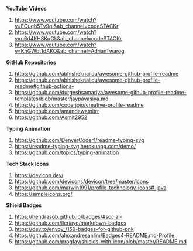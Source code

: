 **YouTube Videos**
1. https://www.youtube.com/watch?v=ECuqb5Tv9qI&ab_channel=codeSTACKr
2. https://www.youtube.com/watch?v=n6d4KHSKqGk&ab_channel=codeSTACKr
3. https://www.youtube.com/watch?v=KhGWbt1dAKQ&ab_channel=AdrianTwarog

**GitHub Repositories**
1. https://github.com/abhisheknaiidu/awesome-github-profile-readme
2. https://github.com/abhisheknaiidu/awesome-github-profile-readme#github-actions-
3. https://github.com/durgeshsamariya/awesome-github-profile-readme-templates/blob/master/jaypavasiya.md
4. https://github.com/coderjojo/creative-profile-readme
5. https://github.com/amandewatnitrr
6. https://github.com/Asmit2952

**Typing Animation**
1. https://github.com/DenverCoder1/readme-typing-svg
2. https://readme-typing-svg.herokuapp.com/demo/
3. https://github.com/topics/typing-animation

**Tech Stack Icons**
1. https://devicon.dev/
2. https://github.com/devicons/devicon/tree/master/icons
3. https://github.com/marwin1991/profile-technology-icons#-java
4. https://simpleicons.org/

**Shield Badges**
1. https://hendrasob.github.io/badges/#social-
2. https://github.com/Ileriayo/markdown-badges
3. https://dev.to/envoy_/150-badges-for-github-pnk
4. https://github.com/alexandresanlim/Badges4-README.md-Profile
5. https://github.com/progfay/shields-with-icon/blob/master/README.md
